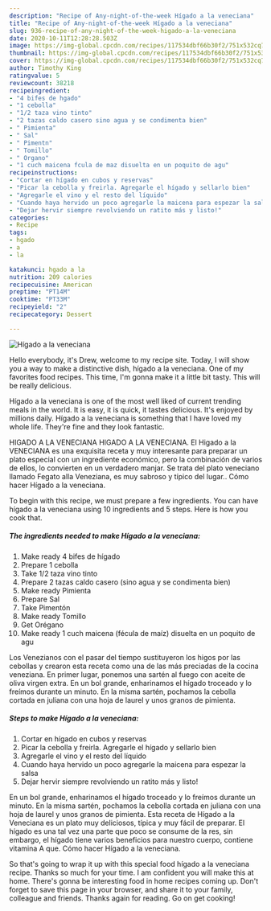 ```yaml
---
description: "Recipe of Any-night-of-the-week Hígado a la veneciana"
title: "Recipe of Any-night-of-the-week Hígado a la veneciana"
slug: 936-recipe-of-any-night-of-the-week-higado-a-la-veneciana
date: 2020-10-11T12:28:28.503Z
image: https://img-global.cpcdn.com/recipes/117534dbf66b30f2/751x532cq70/higado-a-la-veneciana-foto-principal.jpg
thumbnail: https://img-global.cpcdn.com/recipes/117534dbf66b30f2/751x532cq70/higado-a-la-veneciana-foto-principal.jpg
cover: https://img-global.cpcdn.com/recipes/117534dbf66b30f2/751x532cq70/higado-a-la-veneciana-foto-principal.jpg
author: Timothy King
ratingvalue: 5
reviewcount: 38218
recipeingredient:
- "4 bifes de hgado"
- "1 cebolla"
- "1/2 taza vino tinto"
- "2 tazas caldo casero sino agua y se condimenta bien"
- " Pimienta"
- " Sal"
- " Pimentn"
- " Tomillo"
- " Organo"
- "1 cuch maicena fcula de maz disuelta en un poquito de agu"
recipeinstructions:
- "Cortar en hígado en cubos y reservas"
- "Picar la cebolla y freirla. Agregarle el hígado y sellarlo bien"
- "Agregarle el vino y el resto del líquido"
- "Cuando haya hervido un poco agregarle la maicena para espezar la salsa"
- "Dejar hervir siempre revolviendo un ratito más y listo!"
categories:
- Recipe
tags:
- hgado
- a
- la

katakunci: hgado a la 
nutrition: 209 calories
recipecuisine: American
preptime: "PT14M"
cooktime: "PT33M"
recipeyield: "2"
recipecategory: Dessert

---
```



![Hígado a la veneciana](https://img-global.cpcdn.com/recipes/117534dbf66b30f2/751x532cq70/higado-a-la-veneciana-foto-principal.jpg)

Hello everybody, it's Drew, welcome to my recipe site. Today, I will show you a way to make a distinctive dish, hígado a la veneciana. One of my favorites food recipes. This time, I'm gonna make it a little bit tasty. This will be really delicious.

Hígado a la veneciana is one of the most well liked of current trending meals in the world. It is easy, it is quick, it tastes delicious. It's enjoyed by millions daily. Hígado a la veneciana is something that I have loved my whole life. They're fine and they look fantastic.

HIGADO A LA VENECIANA HIGADO A LA VENECIANA. El Higado a la VENECIANA es una exquisita receta y muy interesante para preparar un plato especial con un ingrediente económico, pero la combinación de varios de ellos, lo convierten en un verdadero manjar. Se trata del plato veneciano llamado Fegato alla Veneziana, es muy sabroso y típico del lugar.. Cómo hacer Hígado a la veneciana.


To begin with this recipe, we must prepare a few ingredients. You can have hígado a la veneciana using 10 ingredients and 5 steps. Here is how you cook that.

<!--inarticleads1-->

##### The ingredients needed to make Hígado a la veneciana:

1. Make ready 4 bifes de hígado
1. Prepare 1 cebolla
1. Take 1/2 taza vino tinto
1. Prepare 2 tazas caldo casero (sino agua y se condimenta bien)
1. Make ready  Pimienta
1. Prepare  Sal
1. Take  Pimentón
1. Make ready  Tomillo
1. Get  Orégano
1. Make ready 1 cuch maicena (fécula de maíz) disuelta en un poquito de agu


Los Venezianos con el pasar del tiempo sustituyeron los higos por las cebollas y crearon esta receta como una de las más preciadas de la cocina veneziana. En primer lugar, ponemos una sartén al fuego con aceite de oliva virgen extra. En un bol grande, enharinamos el hígado troceado y lo freímos durante un minuto. En la misma sartén, pochamos la cebolla cortada en juliana con una hoja de laurel y unos granos de pimienta. 

<!--inarticleads2-->

##### Steps to make Hígado a la veneciana:

1. Cortar en hígado en cubos y reservas
1. Picar la cebolla y freirla. Agregarle el hígado y sellarlo bien
1. Agregarle el vino y el resto del líquido
1. Cuando haya hervido un poco agregarle la maicena para espezar la salsa
1. Dejar hervir siempre revolviendo un ratito más y listo!


En un bol grande, enharinamos el hígado troceado y lo freímos durante un minuto. En la misma sartén, pochamos la cebolla cortada en juliana con una hoja de laurel y unos granos de pimienta. Esta receta de Hígado a la Veneciana es un plato muy deliciosos, típica y muy fácil de preparar. El hígado es una tal vez una parte que poco se consume de la res, sin embargo, el hígado tiene varios beneficios para nuestro cuerpo, contiene vitamina A que. Cómo hacer Hígado a la veneciana. 

So that's going to wrap it up with this special food hígado a la veneciana recipe. Thanks so much for your time. I am confident you will make this at home. There's gonna be interesting food in home recipes coming up. Don't forget to save this page in your browser, and share it to your family, colleague and friends. Thanks again for reading. Go on get cooking!
